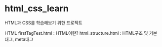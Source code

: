# html_css_learn

HTML과 CSS를 학습해보기 위한 프로젝트

HTML
firstTagTest.html : HTML이란?
html_structure.html : HTML구조 및 기본태그, meta태그
